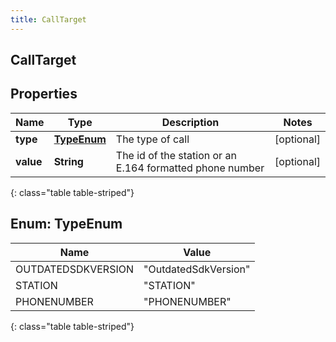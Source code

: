 ```yaml
---
title: CallTarget
---
```

## CallTarget


## Properties

| Name | Type | Description | Notes |
| ------------ | ------------- | ------------- | ------------- |
| **type** | [**TypeEnum**](#TypeEnum) | The type of call |  [optional] |
| **value** | **String** | The id of the station or an E.164 formatted phone number |  [optional] |
{: class="table table-striped"}


<a name="TypeEnum"></a>

## Enum: TypeEnum

| Name | Value |
| ---- | ----- |
| OUTDATEDSDKVERSION | &quot;OutdatedSdkVersion&quot; |
| STATION | &quot;STATION&quot; |
| PHONENUMBER | &quot;PHONENUMBER&quot; |
{: class="table table-striped"}


